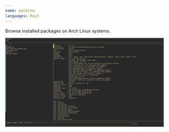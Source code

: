 ```yaml
---
name: pacbrow
languages: Rust
---
```


Browse installed packages on Arch Linux systems.

![screenshot](https://github.com/maxgmr/pacbrow/blob/main/pictures/search-git.png?raw=true)
